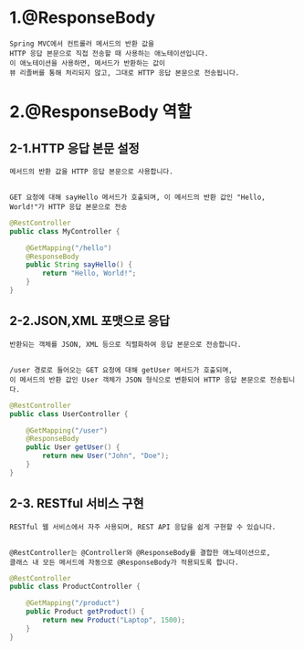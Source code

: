 # 1.@ResponseBody
    Spring MVC에서 컨트롤러 메서드의 반환 값을 
    HTTP 응답 본문으로 직접 전송할 때 사용하는 애노테이션입니다. 
    이 애노테이션을 사용하면, 메서드가 반환하는 값이 
    뷰 리졸버를 통해 처리되지 않고, 그대로 HTTP 응답 본문으로 전송됩니다.


# 2.@ResponseBody 역할
## 2-1.HTTP 응답 본문 설정
    메서드의 반환 값을 HTTP 응답 본문으로 사용합니다.


    GET 요청에 대해 sayHello 메서드가 호출되며, 이 메서드의 반환 값인 "Hello, World!"가 HTTP 응답 본문으로 전송
```java
@RestController
public class MyController {

    @GetMapping("/hello")
    @ResponseBody
    public String sayHello() {
        return "Hello, World!";
    }
}
```


## 2-2.JSON,XML 포맷으로 응답
    반환되는 객체를 JSON, XML 등으로 직렬화하여 응답 본문으로 전송합니다.


    /user 경로로 들어오는 GET 요청에 대해 getUser 메서드가 호출되며,
    이 메서드의 반환 값인 User 객체가 JSON 형식으로 변환되어 HTTP 응답 본문으로 전송됩니다.
```java
@RestController
public class UserController {

    @GetMapping("/user")
    @ResponseBody
    public User getUser() {
        return new User("John", "Doe");
    }
}
```



## 2-3. RESTful 서비스 구현
    RESTful 웹 서비스에서 자주 사용되며, REST API 응답을 쉽게 구현할 수 있습니다.

    
    @RestController는 @Controller와 @ResponseBody를 결합한 애노테이션으로,
    클래스 내 모든 메서드에 자동으로 @ResponseBody가 적용되도록 합니다.
```java
@RestController
public class ProductController {

    @GetMapping("/product")
    public Product getProduct() {
        return new Product("Laptop", 1500);
    }
}
```

    

